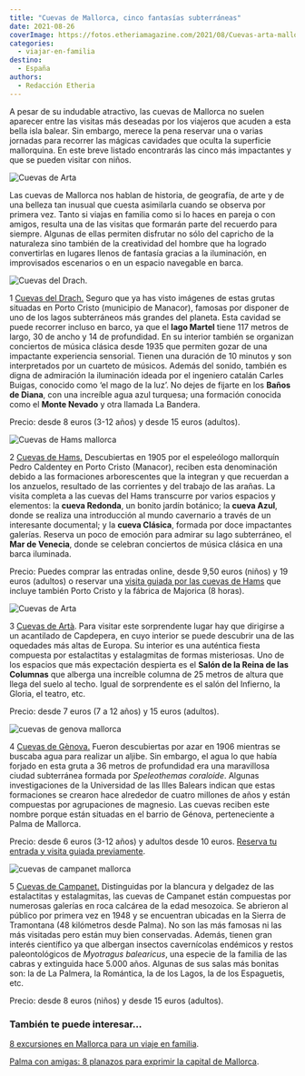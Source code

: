 ```yaml
---
title: "Cuevas de Mallorca, cinco fantasías subterráneas"
date: 2021-08-26
coverImage: https://fotos.etheriamagazine.com/2021/08/Cuevas-arta-mallorca.jpg
categories: 
  - viajar-en-familia
destino: 
  - España
authors: 
  - Redacción Etheria
---
```


A pesar de su indudable atractivo, las cuevas de Mallorca no suelen aparecer entre las visitas más deseadas por los viajeros que acuden a esta bella isla balear. Sin embargo, merece la pena reservar una o varias jornadas para recorrer las mágicas cavidades que oculta la superficie mallorquina. En este breve listado encontrarás las cinco más impactantes y que se pueden visitar con niños.

![Cuevas de Arta](https://fotos.etheriamagazine.com/2021/08/Cuevas-arta-mallorca.jpg "Cuevas de Artà.")

Las cuevas de Mallorca nos hablan de historia, de geografía, de arte y de una belleza 
tan inusual que cuesta asimilarla cuando se observa por primera vez. Tanto si viajas en 
familia como si lo haces en pareja o con amigos, resulta una de las visitas que formarán 
parte del recuerdo para siempre. Algunas de ellas permiten disfrutar no sólo del 
capricho de la naturaleza sino también de la creatividad del hombre que ha logrado 
convertirlas en lugares llenos de fantasía gracias a la iluminación, en improvisados 
escenarios o en un espacio navegable en barca. 

![Cuevas del Drach.](https://fotos.etheriamagazine.com/2021/08/Cuevas-del-Drach-mallorca.jpg "Cuevas del Drach.")

1 [Cuevas del Drach.](http://www.cuevasdeldrach.com) Seguro que ya has visto imágenes de 
estas grutas situadas en Porto Cristo (municipio de Manacor), famosas por disponer de 
uno de los lagos subterráneos más grandes del planeta. Esta cavidad se puede recorrer 
incluso en barco, ya que el **lago Martel** tiene 117 metros de largo, 30 de ancho y 14 
de profundidad. En su interior también se organizan conciertos de música clásica desde 
1935 que permiten gozar de una impactante experiencia sensorial. Tienen una duración de 
10 minutos y son interpretados por un cuarteto de músicos. Además del sonido, también es 
digna de admiración la iluminación ideada por el ingeniero catalán Carles Buigas, 
conocido como ‘el mago de la luz’. No dejes de fijarte en los **Baños de Diana**, con 
una increíble agua azul turquesa; una formación conocida como el **Monte Nevado** y otra 
llamada La Bandera. 

Precio: desde 8 euros (3-12 años) y desde 15 euros (adultos). 

![Cuevas de Hams mallorca](https://fotos.etheriamagazine.com/2021/08/Cuevas-dels-Hams-barca-lago.jpg "Cuevas de Hams.")

2 [Cuevas de Hams.](https://cuevasdelshams.com/) Descubiertas en 1905 por el espeleólogo 
mallorquín Pedro Caldentey en Porto Cristo (Manacor), reciben esta denominación debido a 
las formaciones arborescentes que la integran y que recuerdan a los anzuelos, resultado 
de las corrientes y del trabajo de las arañas. La visita completa a las cuevas del Hams 
transcurre por varios espacios y elementos: la **cueva Redonda**, un bonito jardín 
botánico; la **cueva Azul**, donde se realiza una introducción al mundo cavernario a 
través de un interesante documental; y la **cueva Clásica**, formada por doce 
impactantes galerías. Reserva un poco de emoción para admirar su lago subterráneo, el 
**Mar de Venecia**, donde se celebran conciertos de música clásica en una barca 
iluminada. 

Precio: Puedes comprar las entradas online, desde 9,50 euros (niños) y 19 euros 
(adultos) o reservar una [visita guiada por las cuevas de 
Hams](https://www.civitatis.com/es/palma-mallorca/visita-guiada-cuevas-hams/?aid=10211) 
que incluye también Porto Cristo y la fábrica de Majorica (8 horas). 

![Cuevas de Arta](https://fotos.etheriamagazine.com/2021/08/Cuevas-arta-interior.jpg "Cuevas de Artà.")

3 [Cuevas de Artà](https://cuevasdearta.com/). Para visitar este sorprendente lugar hay 
que dirigirse a un acantilado de Capdepera, en cuyo interior se puede descubrir una de 
las oquedades más altas de Europa. Su interior es una auténtica fiesta compuesta por 
estalactitas y estalagmitas de formas misteriosas. Uno de los espacios que más 
expectación despierta es el **Salón de la Reina de las Columnas** que alberga una 
increíble columna de 25 metros de altura que llega del suelo al techo. Igual de 
sorprendente es el salón del Infierno, la Gloria, el teatro, etc. 

Precio: desde 7 euros (7 a 12 años) y 15 euros (adultos). 

![cuevas de genova mallorca](https://fotos.etheriamagazine.com/2021/08/cuevas-genova-mallorca.jpg "© Cuevas de Génova, en Mallorca.")

4 [Cuevas de Gènova.](http://cuevasdegenova.com/) Fueron descubiertas por azar en 1906 
mientras se buscaba agua para realizar un aljibe. Sin embargo, el agua lo que había 
forjado en esta gruta a 36 metros de profundidad era una maravillosa ciudad subterránea 
formada por _Speleothemas coraloide_. Algunas investigaciones de la Universidad de las 
Illes Balears indican que estas formaciones se crearon hace alrededor de cuatro millones 
de años y están compuestas por agrupaciones de magnesio. Las cuevas reciben este nombre 
porque están situadas en el barrio de Génova, perteneciente a Palma de Mallorca. 

Precio: desde 6 euros (3-12 años) y adultos desde 10 euros. [Reserva tu entrada y visita 
guiada 
previamente](https://www.civitatis.com/es/palma-mallorca/visita-guiada-cuevas-genova/?aid=10211). 

![cuevas de campanet mallorca](https://fotos.etheriamagazine.com/2021/08/cuevas-de-campanet.jpg "© Cuevas de Campanet.")

5 [Cuevas de Campanet.](http://www.covesdecampanet.com/) Distinguidas por la blancura y 
delgadez de las estalactitas y estalagmitas, las cuevas de Campanet están compuestas por 
numerosas galerías en roca calcárea de la edad mesozoica. Se abrieron al público por 
primera vez en 1948 y se encuentran ubicadas en la Sierra de Tramontana (48 kilómetros 
desde Palma). No son las más famosas ni las más visitadas pero están muy bien 
conservadas. Además, tienen gran interés científico ya que albergan insectos 
cavernícolas endémicos y restos paleontológicos de _Myotragus balearicus_, una especie 
de la familia de las cabras y extinguida hace 5.000 años. Algunas de sus salas más 
bonitas son: la de La Palmera, la Romántica, la de los Lagos, la de los Espaguetis, etc. 

Precio: desde 8 euros (niños) y desde 15 euros (adultos). 

### También te puede interesar...

[8 excursiones en Mallorca para un viaje en 
familia](https://etheriamagazine.com/2020/06/16/8-excursiones-en-mallorca-para-un-viaje-en-familia-con-ninos/). 

[Palma con amigas: 8 planazos para exprimir la capital de 
Mallorca](https://etheriamagazine.com/2021/06/02/planes-y-excursiones-desde-palma-mallorca-con-amigas/).
